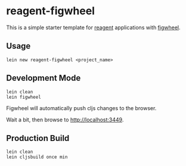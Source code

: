 # reagent-figwheel

This is a simple starter template for [reagent](https://github.com/holmsand/reagent) applications with [figwheel](https://github.com/bhauman/lein-figwheel).

## Usage

```
lein new reagent-figwheel <project_name>
```

## Development Mode

```
lein clean
lein figwheel
```

Figwheel will automatically push cljs changes to the browser.

Wait a bit, then browse to [http://localhost:3449](http://localhost:3449).

## Production Build

```
lein clean
lein cljsbuild once min
```
